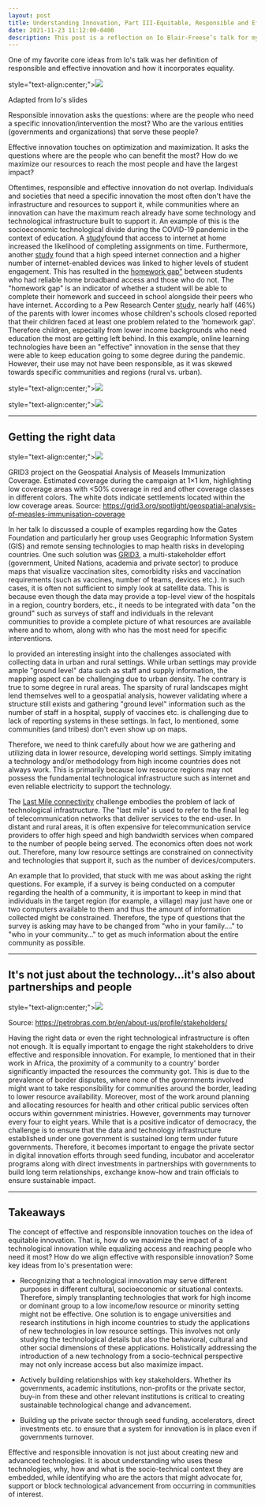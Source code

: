 ```yaml
---
layout: post
title: Understanding Innovation, Part III-Equitable, Responsible and Effective Innovation
date: 2021-11-23 11:12:00-0400
description: This post is a reflection on Io Blair-Freese’s talk for my department’s speaker series, where she talked about responsible and effective innovation in the context of developing countries. Io is a program officer at the Bill and Melinda Gates Foundation, focusing on the delivery side of health interventions like vaccines in the developing world.
---
```


One of my favorite core ideas from Io's talk was her definition of responsible and effective innovation and how it incorporates equality.

<p> style="text-align:center;"><img src="https://cdn-images-1.medium.com/max/800/1*cCTkYUC8Q1fiZj-eCNNyBA.png"></p>
<div class="caption">
    Adapted from Io's slides
</div>

Responsible innovation asks the questions: where are the people who need a specific innovation/intervention the most? Who are the various entities (governments and organizations) that serve these people?

Effective innovation touches on optimization and maximization. It asks the questions where are the people who can benefit the most? How do we maximize our resources to reach the most people and have the largest impact?

Oftentimes, responsible and effective innovation do not overlap. Individuals and societies that need a specific innovation the most often don't have the infrastructure and resources to support it, while communities where an innovation can have the maximum reach already have some technology and technological infrastructure built to support it. An example of this is the socioeconomic technological divide during the COVID-19 pandemic in the context of education. A <a href = "https://www.rand.org/pubs/research_reports/RRA134-3.html">study</a>found that access to internet at home increased the likelihood of completing assignments on time. Furthermore, another <a href = "https://journals.sagepub.com/doi/pdf/10.1177/2378023120988200">study</a> found that a high speed internet connection and a higher number of internet-enabled devices was linked to higher levels of student engagement. This has resulted in the <a href = "https://www.commonsensemedia.org/kids-action/publications/homework-gap">homework gap"</a> between students who had reliable home broadband access and those who do not. The "homework gap" is an indicator of whether a student will be able to complete their homework and succeed in school alongside their peers who have internet. According to a Pew Research Center <a href = "https://www.pewresearch.org/internet/2021/09/01/the-internet-and-the-pandemic/">study</a>, nearly half (46%) of the parents with lower incomes whose children's schools closed reported that their children faced at least one problem related to the 'homework gap'. Therefore children, especially from lower income backgrounds who need education the most are getting left behind. In this example, online learning technologies have been an "effective" innovation in the sense that they were able to keep education going to some degree during the pandemic. However, their use may not have been responsible, as it was skewed towards specific communities and regions (rural vs. urban).

<p> style="text-align:center;"><img src="https://cdn-images-1.medium.com/max/800/1*cqSHGeaFjMFxWlUM2nFtCA.png"></p>
<p> style="text-align:center;"><img src="https://cdn-images-1.medium.com/max/800/1*DYElsHlzSQsutOiC9hGZ1w.png"></p>

<hr>

## Getting the right data

<p> style="text-align:center;"><img src="https://cdn-images-1.medium.com/max/800/1*SqIlm-7Q83Y2EwdkoBsPAg.jpeg"></p>
<div class="caption">
GRID3 project on the Geospatial Analysis of Measels Immunization Coverage. Estimated coverage during the campaign at 1×1 km, highlighting low coverage areas with <50% coverage in red and other coverage classes in different colors. The white dots indicate settlements located within the low coverage areas. Source: <a href = "https://grid3.org/spotlight/geospatial-analysis-of-measles-immunisation-coverage">https://grid3.org/spotlight/geospatial-analysis-of-measles-immunisation-coverage</a>
</div>

In her talk Io discussed a couple of examples regarding how the Gates Foundation and particularly her group uses Geographic Information System (GIS) and remote sensing technologies to map health risks in developing countries. One such solution was <a href = "https://grid3.org">GRID3</a>, a multi-stakeholder effort (government, United Nations, academia and private sector) to produce maps that visualize vaccination sites, comorbidity risks and vaccination requirements (such as vaccines, number of teams, devices etc.). In such cases, it is often not sufficient to simply look at satellite data. This is because even though the data may provide a top-level view of the hospitals in a region, country borders, etc., it needs to be integrated with data "on the ground" such as surveys of staff and individuals in the relevant communities to provide a complete picture of what resources are available where and to whom, along with who has the most need for specific interventions.

Io provided an interesting insight into the challenges associated with collecting data in urban and rural settings. While urban settings may provide ample "ground level" data such as staff and supply information, the mapping aspect can be challenging due to urban density. The contrary is true to some degree in rural areas. The sparsity of rural landscapes might lend themselves well to a geospatial analysis, however validating where a structure still exists and gathering "ground level" information such as the number of staff in a hospital, supply of vaccines etc. is challenging due to lack of reporting systems in these settings. In fact, Io mentioned, some communities (and tribes) don't even show up on maps.

Therefore, we need to think carefully about how we are gathering and utilizing data in lower resource, developing world settings. Simply imitating a technology and/or methodology from high income countries does not always work. This is primarily because low resource regions may not possess the fundamental technological infrastructure such as internet and even reliable electricity to support the technology.

The <a href = "https://www.itu.int/en/ITU-D/Regional-Presence/Europe/Documents/Events/2019/Workshop%20Kyiv/Aminata%20Garba%203%20Last%20Mile%20Connectivity%20Kiev.pdf">Last Mile connectivity</a> challenge embodies the problem of lack of technological infrastructure. The "last mile" is used to refer to the final leg of telecommunication networks that deliver services to the end-user. In distant and rural areas, it is often expensive for telecommunication service providers to offer high speed and high bandwidth services when compared to the number of people being served. The economics often does not work out. Therefore, many low resource settings are constrained on connectivity and technologies that support it, such as the number of devices/computers.

An example that Io provided, that stuck with me was about asking the right questions. For example, if a survey is being conducted on a computer regarding the health of a community, it is important to keep in mind that individuals in the target region (for example, a village) may just have one or two computers available to them and thus the amount of information collected might be constrained. Therefore, the type of questions that the survey is asking may have to be changed from "who in your family…." to "who in your community…" to get as much information about the entire community as possible.

<hr>

## It's not just about the technology…it's also about partnerships and people

<p> style="text-align:center;"><img src="https://cdn-images-1.medium.com/max/800/1*334xfMzEXla6n2v24FZ8-w.png"></p>
<div class="caption">
Source: <a href = "https://petrobras.com.br/en/about-us/profile/stakeholders/">https://petrobras.com.br/en/about-us/profile/stakeholders/</a>
</div>

Having the right data or even the right technological infrastructure is often not enough. It is equally important to engage the right stakeholders to drive effective and responsible innovation. For example, Io mentioned that in their work in Africa, the proximity of a community to a country' border significantly impacted the resources the community got. This is due to the prevalence of border disputes, where none of the governments involved might want to take responsibility for communities around the border, leading to lower resource availability. Moreover, most of the work around planning and allocating resources for health and other critical public services often occurs within government ministries. However, governments may turnover every four to eight years. While that is a positive indicator of democracy, the challenge is to ensure that the data and technology infrastructure established under one government is sustained long term under future governments. Therefore, it becomes important to engage the private sector in digital innovation efforts through seed funding, incubator and accelerator programs along with direct investments in partnerships with governments to build long term relationships, exchange know-how and train officials to ensure sustainable impact.

<hr>

## Takeaways

The concept of effective and responsible innovation touches on the idea of equitable innovation. That is, how do we maximize the impact of a technological innovation while equalizing access and reaching people who need it most? How do we align effective with responsible innovation? Some key ideas from Io's presentation were:

* Recognizing that a technological innovation may serve different purposes in different cultural, socioeconomic or situational contexts. Therefore, simply transplanting technologies that work for high income or dominant group to a low income/low resource or minority setting might not be effective. One solution is to engage universities and research institutions in high income countries to study the applications of new technologies in low resource settings. This involves not only studying the technological details but also the behavioral, cultural and other social dimensions of these applications. Holistically addressing the introduction of a new technology from a socio-technical perspective may not only increase access but also maximize impact.

* Actively building relationships with key stakeholders. Whether its governments, academic institutions, non-profits or the private sector, buy-in from these and other relevant institutions is critical to creating sustainable technological change and advancement.

* Building up the private sector through seed funding, accelerators, direct investments etc. to ensure that a system for innovation is in place even if governments turnover.

Effective and responsible innovation is not just about creating new and advanced technologies. It is about understanding who uses these technologies, why, how and what is the socio-technical context they are embedded, while identifying who are the actors that might advocate for, support or block technological advancement from occurring in communities of interest.




